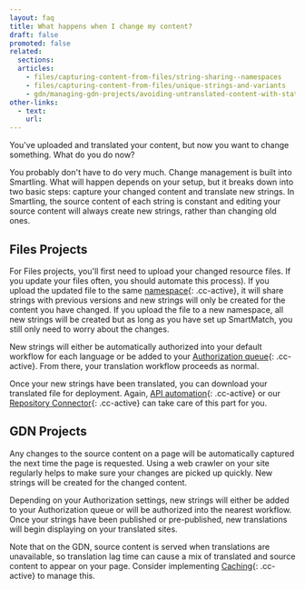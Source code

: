 ```yaml
---
layout: faq
title: What happens when I change my content?
draft: false
promoted: false
related:
  sections:
  articles:
    - files/capturing-content-from-files/string-sharing--namespaces
    - files/capturing-content-from-files/unique-strings-and-variants
    - gdn/managing-gdn-projects/avoiding-untranslated-content-with-static-cache
other-links:
  - text:
    url:
---
```



You've uploaded and translated your content, but now you want to change something. What do you do now?

You probably don't have to do very much. Change management is built into Smartling. What will happen depends on your setup, but it breaks down into two basic steps: capture your changed content and translate new strings. In Smartling, the source content of each string is constant and editing your source content will always create new strings, rather than changing old ones.

## Files Projects

For Files projects, you'll first need to upload your changed resource files. If you update your files often, you should automate this process). If you upload the updated file to the same [namespace](){: .cc-active}, it will share strings with previous versions and new strings will only be created for the content you have changed. If you upload the file to a new namespace, all new strings will be created but as long as you have set up SmartMatch, you still only need to worry about the changes.

New strings will either be automatically authorized into your default workflow for each language or be added to your [Authorization queue](){: .cc-active}. From there, your translation workflow proceeds as normal.

Once your new strings have been translated, you can download your translated file for deployment. Again, [API automation](){: .cc-active} or our [Repository Connector](){: .cc-active} can take care of this part for you.

## GDN Projects

Any changes to the source content on a page will be automatically captured the next time the page is requested. Using a web crawler on your site regularly helps to make sure your changes are picked up quickly. New strings will be created for the changed content.

Depending on your Authorization settings, new strings will either be added to your Authorization queue or will be authorized into the nearest workflow. Once your strings have been published or pre-published, new translations will begin displaying on your translated sites.

Note that on the GDN, source content is served when translations are unavailable, so translation lag time can cause a mix of translated and source content to appear on your page. Consider implementing [Caching](){: .cc-active} to manage this.